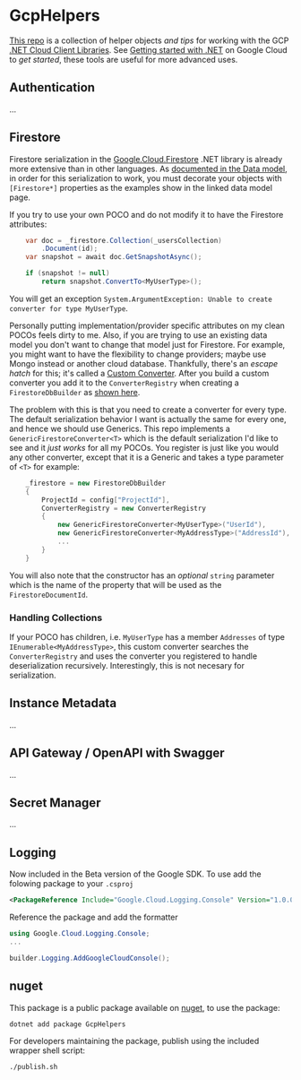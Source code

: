 # GcpHelpers
[This repo](https://github.com/delormej/Gcp.Helpers) is a collection of helper objects *and tips* for working with the GCP [.NET Cloud Client Libraries](https://cloud.google.com/dotnet/docs/reference).  See [Getting started with .NET](https://cloud.google.com/dotnet/docs/getting-started) on Google Cloud to _get started_, these tools are useful for more advanced uses. 

## Authentication
... 

## Firestore
Firestore serialization in the [Google.Cloud.Firestore](https://cloud.google.com/dotnet/docs/reference/Google.Cloud.Firestore/latest) .NET library is already more extensive than in other languages.  As [documented in the Data model](https://cloud.google.com/dotnet/docs/reference/Google.Cloud.Firestore/latest/datamodel), in order for this serialization to work, you must decorate your objects with `[Firestore*]` properties as the examples show in the linked data model page.  

If you try to use your own POCO and do not modify it to have the Firestore attributes: 

```csharp
    var doc = _firestore.Collection(_usersCollection)
        .Document(id);
    var snapshot = await doc.GetSnapshotAsync();

    if (snapshot != null)
        return snapshot.ConvertTo<MyUserType>();
```

You will get an exception `System.ArgumentException: Unable to create converter for type MyUserType`.  

Personally putting implementation/provider specific attributes on my clean POCOs feels dirty to me.  Also, if you are trying to use an existing data model you don't want to change that model just for Firestore.  For example, you might want to have the flexibility to change providers; maybe use Mongo instead or another cloud database.  Thankfully, there's an _escape hatch_ for this; it's called a [Custom Converter](https://cloud.google.com/dotnet/docs/reference/Google.Cloud.Firestore/latest/datamodel#custom-converters).  After you build a custom converter you add it to the `ConverterRegistry` when creating a `FirestoreDbBuilder` as [shown here](https://cloud.google.com/dotnet/docs/reference/Google.Cloud.Firestore/latest/datamodel#converter-registries). 

The problem with this is that you need to create a converter for every type.  The default serialization behavior I want is actually the same for every one, and hence we should use Generics.  This repo implements a `GenericFirestoreConverter<T>` which is the default serialization I'd like to see and it _just works_ for all my POCOs.  You register is just like you would any other converter, except that it is a Generic and takes a type parameter of `<T>` for example:

```csharp
    _firestore = new FirestoreDbBuilder
    {
        ProjectId = config["ProjectId"],
        ConverterRegistry = new ConverterRegistry
        {
            new GenericFirestoreConverter<MyUserType>("UserId"),
            new GenericFirestoreConverter<MyAddressType>("AddressId"),
            ...
        }
    }
```

You will also note that the constructor has an _optional_ `string` parameter which is the name of the property that will be used as the `FirestoreDocumentId`.  

### Handling Collections
If your POCO has children, i.e. `MyUserType` has a member `Addresses` of type `IEnumerable<MyAddressType>`, this custom converter searches the `ConverterRegistry` and uses the converter you registered to handle deserialization recursively.  Interestingly, this is not necesary for serialization.

## Instance Metadata
...

## API Gateway / OpenAPI with Swagger
...

## Secret Manager
...

## Logging
Now included in the Beta version of the Google SDK.  To use add the folowing package to your `.csproj`

```xml
<PackageReference Include="Google.Cloud.Logging.Console" Version="1.0.0-beta01" />
```
Reference the package and add the formatter
```csharp
using Google.Cloud.Logging.Console;
...

builder.Logging.AddGoogleCloudConsole();
```

## nuget
This package is a public package available on [nuget](https://www.nuget.org/packages/GcpHelpers/), to use the package:

```bash
dotnet add package GcpHelpers 
```

For developers maintaining the package, publish using the included wrapper shell script:

```bash
./publish.sh
```

